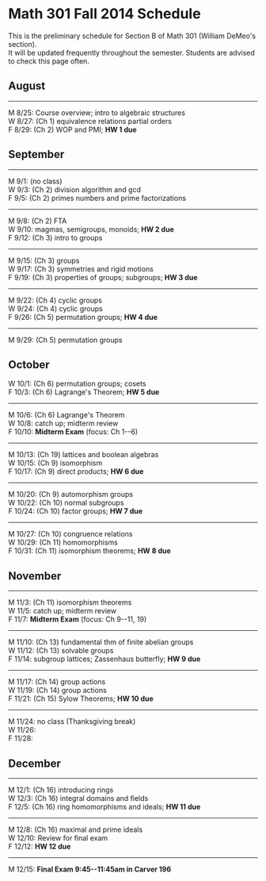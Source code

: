 # Math 301 Fall 2014 Schedule

This is the preliminary schedule for Section B of Math 301
(William DeMeo's section).  
It will be updated frequently throughout the semester. 
Students are advised to check this page often.

## August

---------------------------------------------------------
M 8/25: Course overview; intro to algebraic structures  
W 8/27: (Ch 1) equivalence relations partial orders  
F 8/29: (Ch 2) WOP and PMI; **HW 1 due**  

## September

---------------------------------------------------------
M 9/1: (no class)  
W 9/3: (Ch 2) division algorithm and gcd  
F 9/5: (Ch 2) primes numbers and prime factorizations  

---------------------------------------------------------
M 9/8: (Ch 2) FTA  
W 9/10: magmas, semigroups, monoids; **HW 2 due**  
F 9/12: (Ch 3) intro to groups  

---------------------------------------------------------
M 9/15: (Ch 3) groups  
W 9/17: (Ch 3) symmetries and rigid motions  
F 9/19: (Ch 3) properties of groups; subgroups; **HW 3 due**  

---------------------------------------------------------
M 9/22: (Ch 4) cyclic groups  
W 9/24: (Ch 4) cyclic groups  
F 9/26: (Ch 5) permutation groups; **HW 4 due**  

---------------------------------------------------------
M 9/29: (Ch 5) permutation groups  
  
## October

W 10/1: (Ch 6) permutation groups; cosets  
F 10/3: (Ch 6) Lagrange's Theorem; **HW 5 due**  

---------------------------------------------------------
M 10/6: (Ch 6) Lagrange's Theorem  
W 10/8: catch up; midterm review  
F 10/10: **Midterm Exam** (focus: Ch 1--6)  

---------------------------------------------------------
M 10/13: (Ch 19) lattices and boolean algebras  
W 10/15: (Ch 9) isomorphism  
F 10/17: (Ch 9) direct products; **HW 6 due**  

---------------------------------------------------------
M 10/20: (Ch 9) automorphism groups  
W 10/22: (Ch 10) normal subgroups  
F 10/24: (Ch 10) factor groups; **HW 7 due**  

---------------------------------------------------------
M 10/27: (Ch 10) congruence relations  
W 10/29: (Ch 11) homomorphisms  
F 10/31: (Ch 11) isomorphism theorems; **HW 8 due**  

## November

---------------------------------------------------------
M 11/3: (Ch 11) isomorphism theorems  
W 11/5: catch up; midterm review  
F 11/7: **Midterm Exam** (focus: Ch 9--11, 19)  

---------------------------------------------------------
M 11/10: (Ch 13) fundamental thm of finite abelian groups  
W 11/12: (Ch 13) solvable groups  
F 11/14: subgroup lattices; Zassenhaus butterfly; **HW 9 due**  

---------------------------------------------------------
M 11/17: (Ch 14) group actions  
W 11/19: (Ch 14) group actions  
F 11/21: (Ch 15) Sylow Theorems; **HW 10 due**  

---------------------------------------------------------
M 11/24: no class (Thanksgiving break)   
W 11/26:   
F 11/28:   

## December

---------------------------------------------------------
M 12/1: (Ch 16) introducing rings  
W 12/3: (Ch 16) integral domains and fields  
F 12/5: (Ch 16) ring homomorphisms and ideals; **HW 11 due**  

---------------------------------------------------------
M 12/8: (Ch 16) maximal and prime ideals  
W 12/10: Review for final exam  
F 12/12: **HW 12 due**  

---------------------------------------------------------
M 12/15: **Final Exam 9:45--11:45am in Carver 196**  




                                                                  
